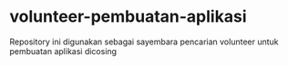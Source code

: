# volunteer-pembuatan-aplikasi
Repository ini digunakan sebagai sayembara pencarian volunteer untuk pembuatan aplikasi dicosing
